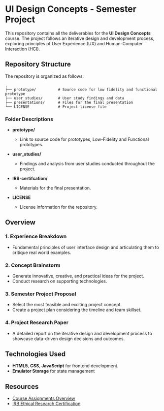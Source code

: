 # UI Design Concepts - Semester Project

This repository contains all the deliverables for the **UI Design Concepts** course. The project follows an iterative design and development process, exploring principles of User Experience (UX) and Human-Computer Interaction (HCI).

## Repository Structure

The repository is organized as follows:

```
.
├── prototype/          # Source code for low fidelity and functional prototype
├── user_studies/       # User study findings and data
├── presentations/      # Files for the final presentation
└── LICENSE             # Project license file
```

### Folder Descriptions

- **prototype/**
  - Link to source code for prototypes, Low-Fidelity and Functional prototypes.
    
- **user_studies/**
  - Findings and analysis from user studies conducted throughout the project.

- **IRB-certifcation/**
  - Materials for the final presentation.

- **LICENSE**
  - License information for the repository.

## Overview

### 1. Experience Breakdown
- Fundamental principles of user interface design and articulating them to critique real world examples.

### 2. Concept Brainstorm
- Generate innovative, creative, and practical ideas for the project.
- Conduct research on supporting technologies.

### 3. Semester Project Proposal
- Select the most feasible and exciting project concept.
- Create a project plan considering the timeline and team skillset.

### 4. Project Research Paper
- A detailed report on the iterative design and development process to showcase data-driven design decisions and outcomes.

## Technologies Used
- **HTML5**, **CSS**, **JavaScript** for frontend development.
- **Emulator Storage** for state management 

## Resources
- [Course Assignments Overview](https://ecologylab.net/courses/ui/assignments/index.html)
- [IRB Ethical Research Certification](https://www.citiprogram.org/)
